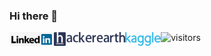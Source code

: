 ### Hi there 👋
<a href="https://www.linkedin.com/in/akira-sakashita-worasawate-7b17271b6/">
  <img align="left" alt="Akira's LinkedIn" height="22px" src="https://github.com/githubakira/githubakira/raw/main/assets/55-557165_graphic-transparent-library-file-logo-wikimedia-commons-transparent.png" />
</a>
<a href="https://www.hackerearth.com/@akira8">
  <img align="left" alt="Akira's HackerEarth" height="22px" src="https://github.com/githubakira/githubakira/raw/main/assets/he-header-logo.svg" />
</a>
<a href="https://www.kaggle.com/akira00">
  <img align="left" alt="Akira's Kaggle" height="22px" src="https://github.com/githubakira/githubakira/raw/main/assets/Kaggle_logo.png" />
</a>

![visitors](https://visitor-badge.glitch.me/badge?page_id=githubakira.githubakira)
<br /> 
<!--
**githubakira/githubakira** is a ✨ _special_ ✨ repository because its `README.md` (this file) appears on your GitHub profile.

Here are some ideas to get you started:

- 🔭 I’m currently working on ...
- 🌱 I’m currently learning ...
- 👯 I’m looking to collaborate on ...
- 🤔 I’m looking for help with ...
- 💬 Ask me about ...
- 📫 How to reach me: ...
- 😄 Pronouns: ...
- ⚡ Fun fact: ...
-->
